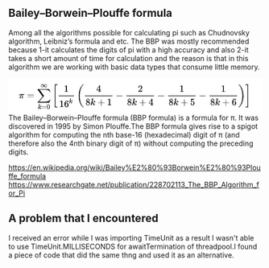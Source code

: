 
## Bailey–Borwein–Plouffe formula

Among all the algorithms possible for calculating pi such as Chudnovsky algorithm, Leibniz’s formula and etc. The BBP was mostly recommended because 
1-it calculates the digits of pi with a high accuracy and also 
2-it takes a short amount of time for calculation and the reason is that in this algorithm we are working with basic data types that consume little memory.
<p>
  <img style="float: left;" src="BBP.jpg">
</p>
The Bailey–Borwein–Plouffe formula (BBP formula) is a formula for π. It was discovered in 1995 by Simon Plouffe.The BBP formula gives rise to a spigot algorithm for computing the nth base-16 (hexadecimal) digit of π (and therefore also the 4nth binary digit of π) without computing the preceding digits. 

https://en.wikipedia.org/wiki/Bailey%E2%80%93Borwein%E2%80%93Plouffe_formula
https://www.researchgate.net/publication/228702113_The_BBP_Algorithm_for_Pi
## A problem that I encountered

I received an error while I was importing TimeUnit as a result I wasn't able to use TimeUnit.MILLISECONDS for awaitTermination of threadpool.I found a piece of code that did the same thng and used it as an alternative.
